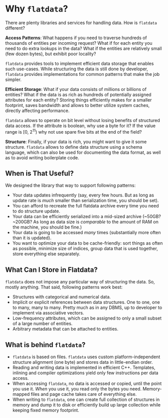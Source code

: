 # Why `flatdata`?

There are plenty libraries and services for handling data. How is `flatdata` different?

**Access Patterns**: What happens if you need to traverse hundreds of thousands of entities per incoming request? What if for each entity you need to do extra lookups in the data? What if the entities are relatively small (few dozen bytes), but exhibit poor locality?

`flatdata` provides tools to implement efficient data storage that enables such use-cases. While structuring the data is still done by developer, `flatdata` provides implementations for common patterns that make the job simpler.

**Efficient Storage**: What if your data consists of millions or billions of entities? What if the data is as rich as hundreds of potentially assigned attributes for each entity? Storing things efficiently makes for a smaller footprint, saves bandwidth and allows to better utilize system caches, directly affecting performance.

`flatdata` allows to operate on bit level without losing benefits of structured data access. If the attribute is boolean, why use a byte for it? If the value range is [0, 2<sup>11</sup>) why not use spare five bits at the end of the field?

**Structure**: Finally, if your data is rich, you might want to give it some structure.
`flatdata` allows to define data structure using a schema language, which can also be used
for documenting the data format, as well as to avoid writing boilerplate code.

## When is That Useful?

We designed the library that way to support following patterns:

* Your data updates infrequently (say, every few hours. But as long as update rate is _much_ smaller than serialization time, you should be set).
* You can afford to recreate the full flatdata archive every time you need to do structure update.
* Your data can be efficiently serialized into a mid-sized archive (~50GB? ~200GB? As long as data size is _comparable_ to the amount of RAM on the machine, you should be fine.)
* Your data is going to be accessed _many_ times (substantially more often than it is updated).
* You want to optimize your data to be cache-friendly: sort things as often as possible, minimize size of indices, group data that is used together, store everything else separately.

## What Can I Store in Flatdata?

`flatdata` does not impose any particular way of structuring the data. So, mostly anything. That said, following patterns work best:

* Structures with categorical and numerical data.
* Implicit or explicit references between data structures. One to one, one to many, many to many. Pretty much as in any DBMS, up to developer to implement via associative vectors.
* Low-frequency attributes, which can be assigned to only a small subset of a large number of entities.
* Arbitrary metadata that can be attached to entities.

## What is behind `flatdata`?

* `flatdata` is based on files. `flatdata` uses custom platform-independent structure alignment (one byte) and stores data in little-endian order.
* Reading and writing data is implemented in efficient C++. Templates, inlining and compiler optimizations yield only few instructions per data access.
* When accessing `flatdata`, no data is accessed or copied, until the point you use it. _When_ you use it, you read only the bytes you need. Memory-mapped files and page cache takes care of everything else.
* When writing to `flatdata`, one can create full collection of structures in memory and dump it to disk or efficiently build up large collection while keeping fixed memory footprint.